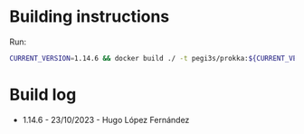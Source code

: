  # Building instructions

Run:

```bash
CURRENT_VERSION=1.14.6 && docker build ./ -t pegi3s/prokka:${CURRENT_VERSION} && docker tag pegi3s/prokka:${CURRENT_VERSION} pegi3s/prokka:latest
```

# Build log

- 1.14.6 - 23/10/2023 - Hugo López Fernández

